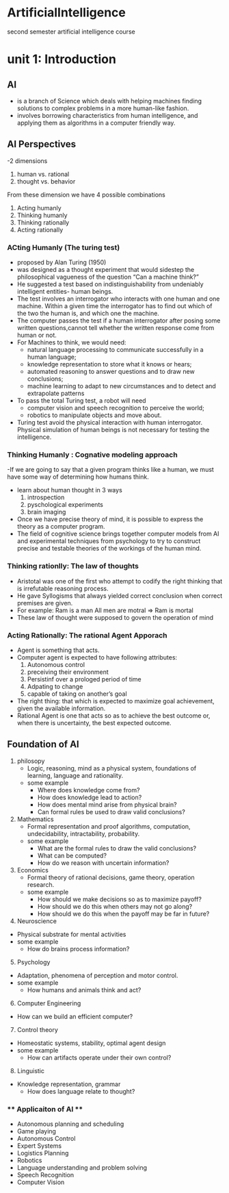 # ArtificialIntelligence
second semester artificial intelligence course 


# unit 1: Introduction 

## **AI**
- is a branch of Science which deals with helping machines finding solutions to complex problems in a more human-like fashion.
- involves borrowing characteristics from human intelligence, and applying them as algorithms in a computer friendly way.

## **AI Perspectives**
-2 dimensions 
1. human vs. rational
2. thought vs. behavior

From these dimension we have 4 possible combinations
  1. Acting humanly
  2. Thinking humanly
  3. Thinking rationally
  4. Acting rationally

### **ACting Humanly (The turing test)**
- proposed by Alan Turing (1950)
- was designed as a thought experiment that would sidestep the philosophical vagueness of the question “Can a machine think?” 
- He suggested a test based on indistinguishability from undeniably intelligent entities- human beings.
- The test involves an interrogator who interacts with one human and one machine. Within a given time the interrogator has to find out which of the two the human is, and which one the machine.
- The computer passes the test if a human interrogator after posing some written questions,cannot tell whether the written response come from human or not.
- For Machines to think, we would need:
  - natural language processing to communicate successfully in a human language; 
  - knowledge representation to store what it knows or hears;
  - automated reasoning to answer questions and to draw new conclusions;
  - machine learning to adapt to new circumstances and to detect and extrapolate patterns
- To pass the total Turing test, a robot will need 
  - computer vision and speech recognition to perceive the world; 
  - robotics to manipulate objects and move about.
- Turing test avoid the physical interaction with human interrogator. Physical simulation of human beings is not necessary for testing the intelligence.

### **Thinking Humanly : Cognative modeling approach**
-If we are going to say that a given program thinks like a human, we must have some way of determining how humans think.
- learn about human thought in 3 ways 
  1. introspection
  2. pyschological experiments
  3. brain imaging 
- Once we have precise theory of mind, it is possible to express the theory as a computer program.
- The field of cognitive science brings together computer models from AI and experimental techniques from psychology to try to construct precise and testable theories of the workings of the human mind.

### **Thinking rationlly: The law of thoughts**
- Aristotal was one of the first who attempt to codify the right thinking that is irrefutable reasoning process.
- He gave Syllogisms that always yielded correct conclusion when correct premises are given.
- For example:
    Ram is a man
    All men are motral 
    => Ram is mortal
- These law of thought were supposed to govern the operation of mind

### Acting Rationally: The rational Agent Apporach 
- Agent is something that acts.
- Computer agent is expected to have following attributes:
    1. Autonomous control
    2. preceiving their environment
    3. Persistinf over a prologed period of time 
    4. Adpating to change 
    5. capable of taking on another’s goal
- The right thing: that which is expected to maximize goal achievement, given the available information.
- Rational Agent is one that acts so as to achieve the best outcome or, when there is uncertainty, the best expected outcome.

## **Foundation of AI**
1. philosopy 
    - Logic, reasoning, mind as a physical system, foundations of learning, language and rationality.
    - some example
      - Where does knowledge come from?
      - How does knowledge lead to action?
      - How does mental mind arise from physical brain?
      - Can formal rules be used to draw valid conclusions?
2. Mathematics
    - Formal representation and proof algorithms, computation, undecidability, intractability, probability.
    - some example 
      - What are the formal rules to draw the valid conclusions?
      - What can be computed?
      - How do we reason with uncertain information?
3. Economics
    - Formal theory of rational decisions, game theory, operation research.
    - some example 
      - How should we make decisions so as to maximize payoff? 
      - How should we do this when others may not go along?
      - How should we do this when the payoff may be far in future?
4. Neuroscience
  - Physical substrate for mental activities
  - some example 
      - How do brains process information?
5. Psychology
  - Adaptation, phenomena of perception and motor control.
  - some example 
      - How humans and animals think and act?
6. Computer Engineering 
  - How can we build an efficient computer?
7. Control theory 
  - Homeostatic systems, stability, optimal agent design
  - some example 
    - How can artifacts operate under their own control?
8. Linguistic
  - Knowledge representation, grammar
    - How does language relate to thought?

### ** Applicaiton of AI **
- Autonomous planning and scheduling
- Game playing
- Autonomous Control
- Expert Systems
- Logistics Planning
- Robotics
- Language understanding and problem solving
- Speech Recognition
- Computer Vision


